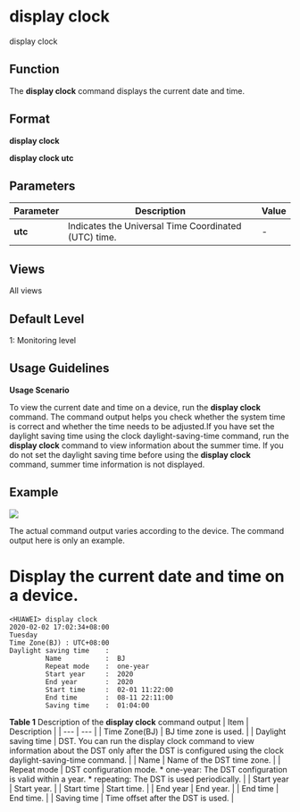 display clock
=============

display clock

Function
--------



The **display clock** command displays the current date and time.




Format
------

**display clock**

**display clock utc**


Parameters
----------

| Parameter | Description | Value |
| --- | --- | --- |
| **utc** | Indicates the Universal Time Coordinated (UTC) time. | - |



Views
-----

All views


Default Level
-------------

1: Monitoring level


Usage Guidelines
----------------

**Usage Scenario**

To view the current date and time on a device, run the **display clock** command. The command output helps you check whether the system time is correct and whether the time needs to be adjusted.If you have set the daylight saving time using the clock daylight-saving-time command, run the **display clock** command to view information about the summer time. If you do not set the daylight saving time before using the **display clock** command, summer time information is not displayed.


Example
-------

![](../public_sys-resources/note_3.0-en-us.png) 

The actual command output varies according to the device. The command output here is only an example.


# Display the current date and time on a device.
```
<HUAWEI> display clock
2020-02-02 17:02:34+08:00                                                       
Tuesday                                                                         
Time Zone(BJ) : UTC+08:00                                                       
Daylight saving time    :                                                       
         Name           :  BJ                                                   
         Repeat mode    :  one-year                                             
         Start year     :  2020                                                 
         End year       :  2020                                                 
         Start time     :  02-01 11:22:00                                       
         End time       :  08-11 22:11:00                                       
         Saving time    :  01:04:00

```

**Table 1** Description of the **display clock** command output
| Item | Description |
| --- | --- |
| Time Zone(BJ) | BJ time zone is used. |
| Daylight saving time | DST.  You can run the display clock command to view information about the DST only after the DST is configured using the clock daylight-saving-time command. |
| Name | Name of the DST time zone. |
| Repeat mode | DST configuration mode.   * one-year: The DST configuration is valid within a year. * repeating: The DST is used periodically. |
| Start year | Start year. |
| Start time | Start time. |
| End year | End year. |
| End time | End time. |
| Saving time | Time offset after the DST is used. |